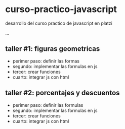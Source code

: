 # curso-practico-javascript
desarrollo del curso practico de javascript en platzi

...

## taller #1: figuras geometricas

- perimer paso: definir las formas 
- segundo: implementar las formulas en js
- tercer: crear funciones
- cuarto: integrar js con html

## taller #2: porcentajes y descuentos 

- perimer paso: definir las formulas
- segundo: implementar las formulas en js
- tercer: crear funciones
- cuarto: integrar js con html 